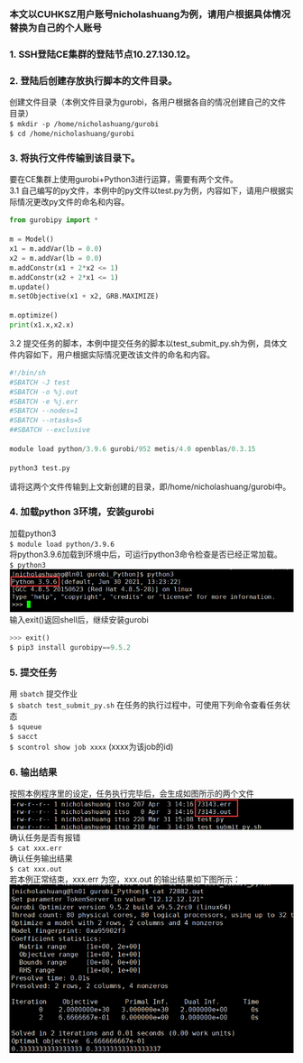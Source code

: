 ### 本文以CUHKSZ用户账号nicholashuang为例，请用户根据具体情况替换为自己的个人账号
### **1. SSH登陆CE集群的登陆节点10.27.130.12。**  
### **2. 登陆后创建存放执行脚本的文件目录。**  
   创建文件目录（本例文件目录为gurobi，各用户根据各自的情况创建自己的文件目录）  
   `$ mkdir -p /home/nicholashuang/gurobi `  
   `$ cd /home/nicholashuang/gurobi`  
### **3. 将执行文件传输到该目录下。**  
   要在CE集群上使用gurobi+Python3进行运算，需要有两个文件。  
   3.1 自己编写的py文件，本例中的py文件以test.py为例，内容如下，请用户根据实际情况更改py文件的命名和内容。
```python
from gurobipy import *

m = Model()
x1 = m.addVar(lb = 0.0)
x2 = m.addVar(lb = 0.0)
m.addConstr(x1 + 2*x2 <= 1)
m.addConstr(x2 + 2*x1 <= 1)
m.update()
m.setObjective(x1 + x2, GRB.MAXIMIZE)

m.optimize()
print(x1.x,x2.x)
```

3.2 提交任务的脚本，本例中提交任务的脚本以test_submit_py.sh为例，具体文件内容如下，用户根据实际情况更改该文件的命名和内容。  

```python
#!/bin/sh
#SBATCH -J test
#SBATCH -o %j.out
#SBATCH -e %j.err
#SBATCH --nodes=1
#SBATCH --ntasks=5
##SBATCH --exclusive

module load python/3.9.6 gurobi/952 metis/4.0 openblas/0.3.15

python3 test.py
```

请将这两个文件传输到上文新创建的目录，即/home/nicholashuang/gurobi中。  

### **4. 加载python 3环境，安装gurobi**  
加载python3  
`$ module load python/3.9.6`  
将python3.9.6加载到环境中后，可运行python3命令检查是否已经正常加载。  
`$ python3`  
![Alt text](image-2.png)
输入exit()返回shell后，继续安装gurobi  
```python
>>> exit() 
$ pip3 install gurobipy==9.5.2
```
### **5. 提交任务**   
用 `sbatch` 提交作业  
`$ sbatch test_submit_py.sh`
在任务的执行过程中，可使用下列命令查看任务状态  
`$ squeue`  
`$ sacct`  
`$ scontrol show job xxxx` (xxxx为该job的id)  

### **6. 输出结果**  
按照本例程序里的设定，任务执行完毕后，会生成如图所示的两个文件  
![Alt text](image-3.png)  
确认任务是否有报错  
`$ cat xxx.err`  
确认任务输出结果  
`$ cat xxx.out`  
若本例正常结束，xxx.err 为空，xxx.out 的输出结果如下图所示：  
![Alt text](image-4.png)  
